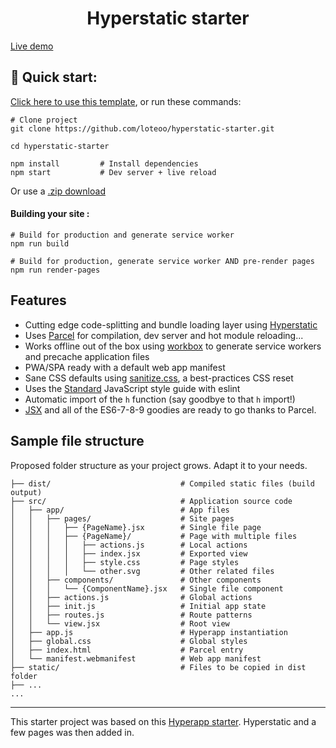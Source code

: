<h1 align="center">
  Hyperstatic starter
</h1>

[Live demo](https://hyperstatic-starter.netlify.com/)


## 🚀 Quick start: 
[Click here to use this template](https://github.com/loteoo/hyperstatic-starter/generate), or run these commands:  
```
# Clone project
git clone https://github.com/loteoo/hyperstatic-starter.git

cd hyperstatic-starter

npm install         # Install dependencies
npm start           # Dev server + live reload
```

Or use a [.zip download](https://github.com/loteoo/hyperstatic-starter/archive/master.zip)  


#### Building your site : 
```
# Build for production and generate service worker
npm run build

# Build for production, generate service worker AND pre-render pages
npm run render-pages
```

## Features
- Cutting edge code-splitting and bundle loading layer using [Hyperstatic](https://hyperstatic-demo.netlify.com/)  
- Uses [Parcel](https://parceljs.org/) for compilation, dev server and hot module reloading...  
- Works offline out of the box using [workbox](https://developers.google.com/web/tools/workbox/) to generate service workers and precache application files  
- PWA/SPA ready with a default web app manifest  
- Sane CSS defaults using [sanitize.css](https://csstools.github.io/sanitize.css/), a best-practices CSS reset  
- Uses the [Standard](https://standardjs.com/) JavaScript style guide with eslint  
-  Automatic import of the `h` function (say goodbye to that `h` import!)  
- [JSX](https://reactjs.org/docs/introducing-jsx.html) and all of the ES6-7-8-9 goodies are ready to go thanks to Parcel.  


## Sample file structure
Proposed folder structure as your project grows. Adapt it to your needs.  

```
├── dist/                             # Compiled static files (build output)
├── src/                              # Application source code
│   ├── app/                          # App files
│   │   ├── pages/                    # Site pages
│   │   │   ├── {PageName}.jsx        # Single file page
│   │   │   ├── {PageName}/           # Page with multiple files
│   │   │   │   ├── actions.js        # Local actions
│   │   │   │   ├── index.jsx         # Exported view
│   │   │   │   ├── style.css         # Page styles
│   │   │   │   └── other.svg         # Other related files
│   │   ├── components/               # Other components
│   │   │   └── {ComponentName}.jsx   # Single file component
│   │   ├── actions.js                # Global actions
│   │   ├── init.js                   # Initial app state
│   │   ├── routes.js                 # Route patterns
│   │   └── view.jsx                  # Root view
│   ├── app.js                        # Hyperapp instantiation
│   ├── global.css                    # Global styles
│   ├── index.html                    # Parcel entry
│   └── manifest.webmanifest          # Web app manifest
├── static/                           # Files to be copied in dist folder
├── ...
...
```



---  




This starter project was based on this [Hyperapp starter](https://github.com/loteoo/hyperapp-starter). Hyperstatic and a few pages was then added in.


